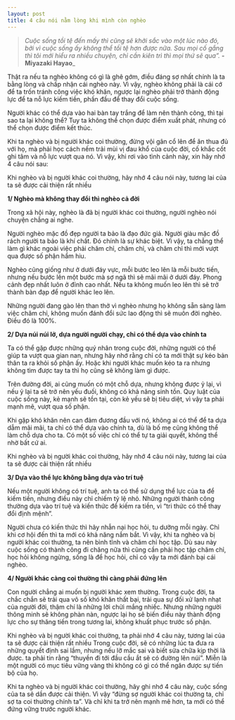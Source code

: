 ```yaml
---
layout: post
title: 4 câu nói nằm lòng khi mình còn nghèo
---
```


>*Cuộc sống tồi tệ đến mấy thì cũng sẽ khởi sắc vào một lúc nào đó, bởi vì cuộc sống ấy không thể tồi tệ hơn được nữa. Sau mọi cố gắng thì tôi mới hiểu ra nhiều chuyện, chỉ cần kiên trì thì mọi thứ sẽ qua”.* **- Miyazaki Hayao**_

Thật ra nếu ta nghèo không có gì là ghê gớm, điều đáng sợ nhất chính là ta bằng lòng và chấp nhận cái nghèo này. Vì vậy, nghèo không phải là cái cớ để ta trốn tránh công việc khó khăn, ngược lại nghèo phải trở thành động lực để ta nỗ lực kiếm tiền, phấn đấu để thay đổi cuộc sống.

Người khác có thể dựa vào hai bàn tay trắng để làm nên thành công, thì tại sao ta lại không thể? Tuy ta không thể chọn được điểm xuất phát, nhưng có thể chọn được điểm kết thúc.

Khi ta nghèo và bị người khác coi thường, đừng vội gân cổ lên để ăn thua đủ với họ, mà phải học cách nếm trải mùi vị đau khổ của cuộc đời, cố khắc cốt ghi tâm và nỗ lực vượt qua nó. Vì vậy, khi rơi vào tình cảnh này, xin hãy nhớ 4 câu nói sau:

Khi nghèo và bị người khác coi thường, hãy nhớ 4 câu nói này, tương lai của ta sẽ được cải thiện rất nhiều

**1/ Nghèo mà không thay đổi thì nghèo cả đời**

Trong xã hội này, nghèo là đã bị người khác coi thường, người nghèo nói chuyện chẳng ai nghe.

Người nghèo mặc đồ đẹp người ta bảo là đạo đức giả. Người giàu mặc đồ rách người ta bảo là khí chất. Đó chính là sự khác biệt. Vì vậy, ta chẳng thể làm gì khác ngoài việc phải chăm chỉ, chăm chỉ, và chăm chỉ thì mới vượt qua được số phận hẩm hiu.

Nghèo cũng giống như ở dưới đáy vực, mỗi bước leo lên là mỗi bước tiến, nhưng nếu bước lên một bước mà sợ ngã thì sẽ mãi mãi ở dưới đáy. Phong cảnh đẹp nhất luôn ở đỉnh cao nhất. Nếu ta không muốn leo lên thì sẽ trở thành bàn đạp để người khác leo lên.

Những người đang gào lên than thở vì nghèo nhưng họ không sẵn sàng làm việc chăm chỉ, không muốn đánh đổi sức lao động thì sẽ muôn đời nghèo. Điều đó là 100%.

**2/ Dựa núi núi lở, dựa người người chạy, chỉ có thể dựa vào chính ta**

Ta có thể gặp được những quý nhân trong cuộc đời, những người có thể giúp ta vượt qua gian nan, nhưng hãy nhớ rằng chỉ có ta mới thật sự kéo bản thân ta ra khỏi số phận ấy. Hoặc khi người khác muốn kéo ta ra nhưng không tìm được tay ta thì họ cũng sẽ không làm gì được.

Trên đường đời, ai cũng muốn có một chỗ dựa, nhưng không được ỷ lại, vì nếu ỷ lại ta sẽ trở nên yếu đuối, không có khả năng sinh tồn. Quy luật của cuộc sống này, kẻ mạnh sẽ tồn tại, còn kẻ yếu sẽ bị tiêu diệt, vì vậy ta phải mạnh mẽ, vượt qua số phận.

Khi gặp khó khăn nên can đảm đương đầu với nó, không ai có thể để ta dựa dẫm mãi mãi, ta chỉ có thể dựa vào chính ta, dù là bố mẹ cũng không thể làm chỗ dựa cho ta. Có một số việc chỉ có thể tự ta giải quyết, không thể nhờ bất cứ ai.

Khi nghèo và bị người khác coi thường, hãy nhớ 4 câu nói này, tương lai của ta sẽ được cải thiện rất nhiều

**3/ Dựa vào thể lực không bằng dựa vào trí tuệ**

Nếu một người không có trí tuệ, anh ta có thể sử dụng thể lực của ta để kiếm tiền, nhưng điều này chỉ chiếm tỷ lệ nhỏ. Những người thành công thường dựa vào trí tuệ và kiến thức để kiếm ra tiền, vì “tri thức có thể thay đổi định mệnh”.

Người chưa có kiến thức thì hãy nhẫn nại học hỏi, tu dưỡng mỗi ngày. Chỉ khi cơ hội đến thì ta mới có khả năng nắm bắt. Vì vậy, khi ta nghèo và bị người khác coi thường, ta nên bình tĩnh và chăm chỉ học tập. Dù sau này cuộc sống có thành công đi chăng nữa thì cũng cần phải học tập chăm chỉ, học hỏi không ngừng, sống là để học hỏi, chỉ có vậy ta mới đánh bại cái nghèo.

**4/ Người khác càng coi thường thì càng phải đứng lên**

Con người chẳng ai muốn bị người khác xem thường. Trong cuộc đời, ta chắc chắn sẽ trải qua vô số khó khăn thất bại, trải qua sự đối xử lạnh nhạt của người đời, thậm chí là những lời chửi mắng nhiếc. Nhưng những người thông minh sẽ không phàn nàn, ngược lại họ sẽ biến điều này thành động lực cho sự thăng tiến trong tương lai, không khuất phục trước số phận.

Khi nghèo và bị người khác coi thường, ta phải nhớ 4 câu này, tương lai của ta sẽ được cải thiện rất nhiều Trong cuộc đời, sẽ có những lúc ta đưa ra những quyết định sai lầm, nhưng nếu lỡ mắc sai và biết sửa chữa kịp thời là được. ta phải tin rằng “thuyền đi tới đầu cầu ắt sẽ có đường lên núi”. Miễn là một người có mục tiêu vững vàng thì không có gì có thể ngăn được sự tiến bộ của họ.

Khi ta nghèo và bị người khác coi thường, hãy ghi nhớ 4 câu này, cuộc sống của ta sẽ dần được cải thiện. Vì vậy “đừng sợ người khác coi thường ta, chỉ sợ ta coi thường chính ta”. Và chỉ khi ta trở nên mạnh mẽ hơn, ta mới có thể đứng vững trước người khác.
